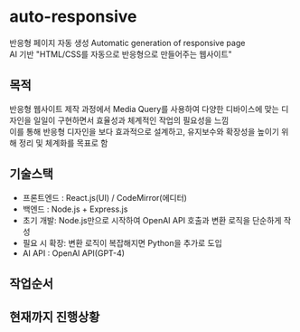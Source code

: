 # auto-responsive
반응형 페이지 자동 생성 Automatic generation of responsive page  
AI 기반 "HTML/CSS를 자동으로 반응형으로 만들어주는 웹사이트"

## 목적
반응형 웹사이트 제작 과정에서 Media Query를 사용하여 다양한 디바이스에 맞는 디자인을 일일이 구현하면서 효율성과 체계적인 작업의 필요성을 느낌  
이를 통해 반응형 디자인을 보다 효과적으로 설계하고, 유지보수와 확장성을 높이기 위해 정리 및 체계화를 목표로 함  

## 기술스택
- 프론트엔드 : React.js(UI) / CodeMirror(에디터)
- 백엔드 : Node.js + Express.js
- 초기 개발: Node.js만으로 시작하여 OpenAI API 호출과 변환 로직을 단순하게 작성
- 필요 시 확장: 변환 로직이 복잡해지면 Python을 추가로 도입
- AI API : OpenAI API(GPT-4)

## 작업순서


## 현재까지 진행상황
